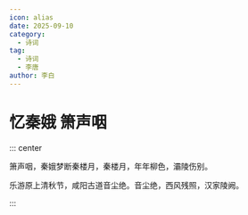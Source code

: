 ```yaml
---
icon: alias
date: 2025-09-10
category:
  - 诗词
tag:
  - 诗词
  - 李唐
author: 李白
---
```


# 忆秦娥 箫声咽

<!-- more -->

::: center

箫声咽，秦娥梦断秦楼月，秦楼月，年年柳色，灞陵伤别。

乐游原上清秋节，咸阳古道音尘绝。音尘绝，西风残照，汉家陵阙。

:::
